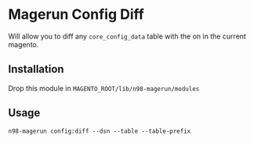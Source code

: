 # Magerun Config Diff
Will allow you to diff any `core_config_data` table with the on in the current magento.

## Installation
Drop this module in `MAGENTO_ROOT/lib/n98-magerun/modules`

## Usage

```
n98-magerun config:diff --dsn --table --table-prefix
```
